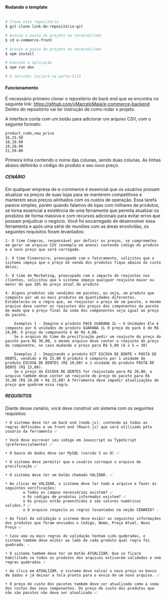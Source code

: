 
#### Rodando o template

```bash

# Clone este repositório
$ git clone link-do-repositório-git

# Acesse a pasta do projeto no terminal/cmd
$ cd e-commerce-front

# Acesse a pasta do projeto no terminal/cmd
$ npm install

# Execute a aplicação
$ npm run dev

# O servidor inciará na porta:5173

```

#### Funcionamento

É necessário primeiro clonar o repositório do back end que se encontra no seguinte link: https://github.com/yMarceloMaia/e-commerce-backend
Dentro do repositório vai ter instrução de como rodar o projeto.

A interface conta com um botão para adicionar um arquivo CSV, com o seguinte formato:

```
product_code,new_price
16,25.50
18,10.99
19,20.99
21,59.00
```

Primeira linha contendo o nome das colunas, sendo duas colunas.
As linhas abaixo definirão o código do produto e seu novo preço.


##### CENÁRIO 

Em qualquer empresa de e-commerce é essencial que os usuários possam atualizar os preços de suas lojas para se manterem competitivos e manterem seus preços alinhados com os custos de operação. Essa tarefa parece simples, porém quando falamos de lojas com milhares de produtos, se torna essencial a existência de uma ferramenta que permita atualizar os produtos de forma massiva e com recursos adicionais para evitar erros que possam prejudicar o negócio. Você foi encarregado de desenvolver essa ferramenta e após uma série de reuniões com as áreas envolvidas, os seguintes requisitos foram levantados: 

	1- O time Compras, responsável por definir os preços, se comprometeu em gerar um arquivo CSV (exemplo em anexo) contendo código do produto e o novo preço que será carregado. 

	2- O time Financeiro, preocupado com o faturamento, solicitou que o sistema impeça que o preço de venda dos produtos fique abaixo do custo deles; 

	3- O time de Marketing, preocupado com o impacto de reajustes nos clientes, solicitou que o sistema impeça qualquer reajuste maior ou menor do que 10% do preço atual do produto 

	4- Alguns produtos são vendidos em pacotes, ou seja, um produto que composto por um ou mais produtos em quantidades diferentes. Estabeleceu-se a regra que, ao reajustar o preço de um pacote, o mesmo arquivo deve conter os reajustes dos preços dos componentes do pacote de modo que o preço final da soma dos componentes seja igual ao preço do pacote. 
	
		Exemplos 1 - Imagine o produto PACK GUARANA 1L – 6 Unidades Ele é composto por 6 unidades do produto GUARANA 1L O preço do pack é de R$ 24,00. O preço do componente é de R$ 4,00. 
		Se o arquivo do time de precificação pedir um reajuste do preço do pacote para R$ 30,00, o mesmo arquivo deve conter o reajuste do preço do componente, no caso mudando o preço para R$ 5,00 (6 x 5 = 30)
		
		Exemplos 2 - Imaginando o produto KIT ESCOVA DE DENTE + PASTA DE DENTE, vendido a R$ 25,00 O produto é composto por 1 unidade do produto ESCOVA DE DENTES (R$ 10,00) e 1 unidade do produto PASTA DE DENTE (R$ 15,00). 
		Se o preço da ESCOVA DE DENTES for reajustado para R$ 20,00, o arquivo também deve conter um reajuste do preço do pacote para R$ 35,00 (R$ 20,00 + R$ 15,00) A ferramenta deve impedir atualizações de preço que quebrem essa regra.


##### REQUISITOS 

Diante desse cenário, você deve construir um sistema com os seguintes requisitos: 

	• O sistema deve ter um back end (node.js), contendo as todas as regras definidas e um front-end (React.js) que será utilizado pelo usuário da ferramenta ✅

	• Você deve escrever seu código em Javascript ou TypeScript (preferencialmente) ✅

	• O banco de dados deve ser MySQL (versão 5 ou 8) ✅

	• O sistema deve permitir que o usuário carregue o arquivo de precificação ✅

	• O sistema deve ter um botão chamado VALIDAR. ✅

	• Ao clicar em VALIDAR, o sistema deve ler todo o arquivo e fazer as seguintes verificações:
	 		o Todos os campos necessários existem? ✅ 
			o Os códigos de produtos informados existem? ✅
			o Os preços estão preenchidos e são valores numéricos validos.? ✅
			o O arquivo respeita as regras levantadas na seção CENARIO? -

	• Ao final da validação o sistema deve exibir as seguintes informações dos produtos que foram enviados o Codigo, Nome, Preço Atual, Novo Preço ✅

	• Caso uma ou mais regras de validação tenham sido quebradas, o sistema também deve exibir ao lado de cada produto qual regra foi quebrada. -

	• O sistema também deve ter um botão ATUALIZAR. Que só ficará habilitado se todos os produtos dos arquivos estiverem validados e sem regras quebradas ✅

	• Ao clica em ATUALIZAR, o sistema deve salvar o novo preço no banco de dados e já deixar a tela pronta para o envio de um novo arquivo. ✅

	• O preço de custo dos pacotes também deve ser atualizado como a soma dos custos dos seus componentes. Os preço de custo dos produtos que não são pacotes não deve ser atualizado ✅
